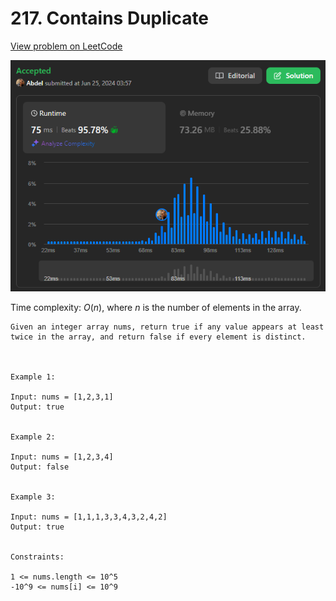 # 217. Contains Duplicate

[View problem on LeetCode](https://leetcode.com/problems/contains-duplicate/)

![Submission](image.png)

Time complexity: $O(n)$, where $n$ is the number of elements in the array.

```
Given an integer array nums, return true if any value appears at least twice in the array, and return false if every element is distinct.



Example 1:

Input: nums = [1,2,3,1]
Output: true


Example 2:

Input: nums = [1,2,3,4]
Output: false


Example 3:

Input: nums = [1,1,1,3,3,4,3,2,4,2]
Output: true


Constraints:

1 <= nums.length <= 10^5
-10^9 <= nums[i] <= 10^9
```
